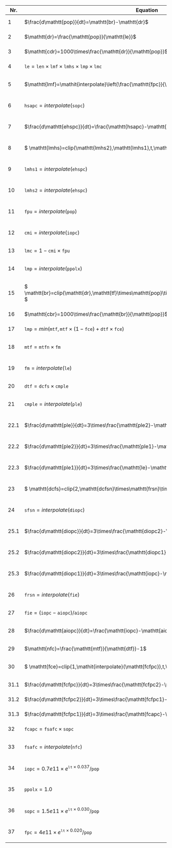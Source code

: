 | Nr. | Equation 	| Initialisation 	| Parameter	| Reference	| 
| --- | ---		| ---				| ---		| ---		|
|1  |  $\frac{d\mathtt{pop}}{dt}=\mathtt{br}-\mathtt{dr}$ | $\mathtt{pop}(0)=1.61e9$ |  | lines 1-3, page 167\\|
|2  | $\mathtt{dr}=\frac{\mathtt{pop}}{\mathtt{le}}$ |  |  | line 4, page 167\\|
|3  | $\mathtt{cdr}=1000\times\frac{\mathtt{dr}}{\mathtt{pop}}$ |  |  | line 5, page 167\\|
|4  | $\mathtt{le}=\mathtt{len}\times\mathtt{lmf}\times\mathtt{lmhs}\times\mathtt{lmp}\times\mathtt{lmc}$ |  | $\mathtt{len}=28$ | lines 6-7, page 167\\|
|5  | $\mathtt{lmf}=\mathit{interpolate}\left(\frac{\mathtt{fpc}}{\mathtt{sfpc}}\right)$ |  | $\mathtt{sfpc}=230$ | lines 8-10, page 167\\|
|6  | $\mathtt{hsapc}=\mathit{interpolate}\left(\mathtt{sopc}\right)$ |  |  | lines 11-12, page 167\\|
|7  | $\frac{d\mathtt{ehspc}}{dt}=\frac{\mathtt{hsapc}-\mathtt{ehspc}}{\mathtt{hsid}}$ | $\mathtt{ehspc}(0)=\mathtt{hsapc}(0)$ | $\mathtt{hsid}=20$ | lines 13-14, page 167\\|
|8  | $ \mathtt{lmhs}=clip(\mathtt{lmhs2},\mathtt{lmhs1},t,\mathtt{iphst}) $ |  | $\mathtt{iphst}=40$ | lines 15-16, page 167\\|
|9  | $\mathtt{lmhs1}=\mathit{interpolate}(\mathtt{ehspc})$ |  |  | lines 17-18, page 167\\|
|10  | $\mathtt{lmhs2}=\mathit{interpolate}(\mathtt{ehspc})$ |  |  | lines 19-20, page 167\\|
|11  | $\mathtt{fpu}=\mathit{interpolate}(\mathtt{pop})$ |  |  | lines 21-22, page 167\\|
|12  | $\mathtt{cmi}=\mathit{interpolate}(\mathtt{iopc})$ |  |  | lines 23-24, page 167\\|
|13  | $\mathtt{lmc}=1-\mathtt{cmi}\times\mathtt{fpu}$ |  |  | line 25, page 167\\|
|14  | $\mathtt{lmp}=\mathit{interpolate}(\mathtt{ppolx})$ |  |  | lines 26-27, page 167\\|
|15  | $ \mathtt{br}=clip(\mathtt{dr},\mathtt{tf}\times\mathtt{pop}\times\mathtt{ffw}/\mathtt{rlt},t,\mathtt{pet}) $ |  | $\mathtt{ffw}=0.21,\mathtt{rlt}=30,\mathtt{pet}=4000$ | lines 28-31, page 168\\|
|16  | $\mathtt{cbr}=1000\times\frac{\mathtt{br}}{\mathtt{pop}}$ |  |  | line 32, page 168\\|
|17  | $\mathtt{lmp}=\mathit{min}(\mathtt{mtf}, \mathtt{mtf}\times(1-\mathtt{fce})+\mathtt{dtf}\times\mathtt{fce})$ |  |  | line 33, page 168\\|
|18  | $\mathtt{mtf}=\mathtt{mtfn}\times\mathtt{fm}$ |  | $\mathtt{mtfn}=12$ | lines 34-35, page 168\\|
|19  | $\mathtt{fm}=\mathit{interpolate}(\mathtt{le})$ |  |  | lines 36-37, page 168\\|
|20  | $\mathtt{dtf}=\mathtt{dcfs}\times\mathtt{cmple}$ |  |  | lines 38, page 168\\|
|21  | $\mathtt{cmple}=\mathit{interpolate}(\mathtt{ple})$ |  |  | lines 39-40, page 168\\|
|22.1  | $\frac{d\mathtt{ple}}{dt}=3\times\frac{\mathtt{ple2}-\mathtt{ple}}{\mathtt{lpd}}$ | $\mathtt{ple}(0) = \mathtt{le}(0)$ | $\mathtt{lpd}=20$ | lines 41-42, page 168\\|
|22.2  | $\frac{d\mathtt{ple2}}{dt}=3\times\frac{\mathtt{ple1}-\mathtt{ple2}}{\mathtt{lpd}}$ | $\mathtt{ple2}(0) = \mathtt{le}(0)$ |  | lines 41-42, page 168\\|
|22.3  | $\frac{d\mathtt{ple1}}{dt}=3\times\frac{\mathtt{le}-\mathtt{ple1}}{\mathtt{lpd}}$ | $\mathtt{ple1}(0) = \mathtt{le}(0)$ |  | lines 41-42, page 168\\|
|23  | $ \mathtt{dcfs}=clip(2,\mathtt{dcfsn}\times\mathtt{frsn}\times\mathtt{sfsn},t,\mathtt{zpgt}) $ |  | $\mathtt{zpgt}=4000,\mathtt{dcfsn}=4$ | lines 43-45, page 168\\|
|24  | $\mathtt{sfsn}=\mathit{interpolate}(\mathtt{diopc})$ |  |  | lines 46-47, page 168\\|
|25.1  | $\frac{d\mathtt{diopc}}{dt}=3\times\frac{\mathtt{diopc2}-\mathtt{diopc}}{\mathtt{sad}}$ | $\mathtt{diopc}(0) = \mathtt{iopc}(0)$ | $\mathtt{sad}=20$ | lines 48-49, page 168\\|
|25.2  | $\frac{d\mathtt{diopc2}}{dt}=3\times\frac{\mathtt{diopc1}-\mathtt{diopc2}}{\mathtt{sad}}$ | $\mathtt{diopc2}(0) = \mathtt{iopc}(0)$ |  | lines 48-49, page 168\\|
|25.3  | $\frac{d\mathtt{diopc1}}{dt}=3\times\frac{\mathtt{iopc}-\mathtt{diopc1}}{\mathtt{sad}}$ | $\mathtt{diopc1}(0) = \mathtt{iopc}(0)$ |  | lines 48-49, page 168\\|
|26  | $\mathtt{frsn}=\mathit{interpolate}(\mathtt{fie})$ | $\mathtt{frsn}(0)=0.82$ | | lines 50-52, page 168\\|
|27  | $\mathtt{fie}=(\mathtt{iopc}-\mathtt{aiopc})/\mathtt{aiopc}$ |  |  | line 53, page 168\\|
|28  | $\frac{d\mathtt{aiopc}}{dt}=\frac{\mathtt{iopc}-\mathtt{aiopc}}{\mathtt{ieat}}$ | $\mathtt{aiopc}(0) = \mathtt{iopc}(0)$ |  | lines 54-55, page 168\\|
|29  | $\mathtt{nfc}=\frac{\mathtt{mtf}}{\mathtt{dtf}}-1$ |  |  | line 56, page 168\\|
|30  | $ \mathtt{fce}=clip(1,\mathit{interpolate}(\mathtt{fcfpc}),t,\mathtt{fcest}) $ |  | $\mathtt{fcest}=4000$ | lines 57-59, page 168\\|
|31.1  | $\frac{d\mathtt{fcfpc}}{dt}=3\times\frac{\mathtt{fcfpc2}-\mathtt{fcfpc}}{\mathtt{hsid}}$ | $\mathtt{fcfpc}(0) = \mathtt{fcapc}(0)$ |  | line 60, page 168\\|
|31.2  | $\frac{d\mathtt{fcfpc2}}{dt}=3\times\frac{\mathtt{fcfpc1}-\mathtt{fcfpc2}}{\mathtt{hsid}}$ | $\mathtt{fcfpc2}(0) = \mathtt{fcapc}(0)$ |  | line 60, page 168\\|
|31.3  | $\frac{d\mathtt{fcfpc1}}{dt}=3\times\frac{\mathtt{fcapc}-\mathtt{fcfpc1}}{\mathtt{hsid}}$ | $\mathtt{fcfpc1}(0) = \mathtt{fcapc}(0)$ |  | line 60, page 168\\|
|32  | $\mathtt{fcapc}=\mathtt{fsafc}\times\mathtt{sopc}$ |  |  | line 61, page 168\\|
|33  | $\mathtt{fsafc}=\mathit{interpolate}(\mathtt{nfc})$ |  | | lines 62-63, page 168\\|
|34 | $\mathtt{iopc}=0.7e11\times e^{\mathtt{lt}\times0.037}/\mathtt{pop}$ |  | $\mathtt{lt}=500$ | lines 64-72, page 168\\|
|35 | $\mathtt{ppolx}=1.0$ |  |  | lines 73-75, page 168\\|
|36 | $\mathtt{sopc}=1.5e11\times e^{\mathtt{lt}\times0.030}/\mathtt{pop}$ |  |  | lines 76-82, page 168\\|
|37 | $\mathtt{fpc}=4e11\times e^{\mathtt{lt}\times0.020}/\mathtt{pop}$ |  |  | lines 83-89, page 168\\|